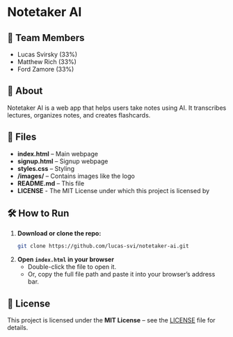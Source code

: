 # Notetaker AI

## 📌 Team Members
- Lucas Svirsky (33%)
- Matthew Rich (33%)
- Ford Zamore (33%)

## 🚀 About
Notetaker AI is a web app that helps users take notes using AI. It transcribes lectures, organizes notes, and creates flashcards.

## 📂 Files
- **index.html** – Main webpage
- **signup.html** – Signup webpage
- **styles.css** – Styling
- **/images/** – Contains images like the logo
- **README.md** – This file
- **LICENSE** - The MIT License under which this project is licensed by

## 🛠️ How to Run
1. **Download or clone the repo:**
   ```bash
   git clone https://github.com/lucas-svi/notetaker-ai.git
   ```
2. **Open `index.html` in your browser**  
   - Double-click the file to open it.
   - Or, copy the full file path and paste it into your browser’s address bar.

## 📜 License
This project is licensed under the **MIT License** – see the [LICENSE](LICENSE) file for details.